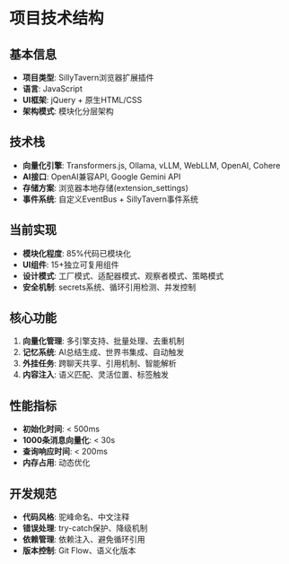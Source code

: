 # 项目技术结构

## 基本信息
- **项目类型**: SillyTavern浏览器扩展插件
- **语言**: JavaScript
- **UI框架**: jQuery + 原生HTML/CSS
- **架构模式**: 模块化分层架构

## 技术栈
- **向量化引擎**: Transformers.js, Ollama, vLLM, WebLLM, OpenAI, Cohere
- **AI接口**: OpenAI兼容API, Google Gemini API
- **存储方案**: 浏览器本地存储(extension_settings)
- **事件系统**: 自定义EventBus + SillyTavern事件系统

## 当前实现
- **模块化程度**: 85%代码已模块化
- **UI组件**: 15+独立可复用组件
- **设计模式**: 工厂模式、适配器模式、观察者模式、策略模式
- **安全机制**: secrets系统、循环引用检测、并发控制

## 核心功能
1. **向量化管理**: 多引擎支持、批量处理、去重机制
2. **记忆系统**: AI总结生成、世界书集成、自动触发
3. **外挂任务**: 跨聊天共享、引用机制、智能解析
4. **内容注入**: 语义匹配、灵活位置、标签触发

## 性能指标
- **初始化时间**: < 500ms
- **1000条消息向量化**: < 30s
- **查询响应时间**: < 200ms
- **内存占用**: 动态优化

## 开发规范
- **代码风格**: 驼峰命名、中文注释
- **错误处理**: try-catch保护、降级机制
- **依赖管理**: 依赖注入、避免循环引用
- **版本控制**: Git Flow、语义化版本